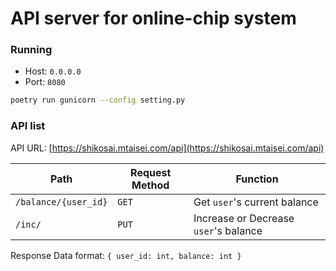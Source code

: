 # API server for online-chip system

### Running

* Host: `0.0.0.0`
* Port: `8080`

```bash
poetry run gunicorn --config setting.py
```

### API list

API URL: [https://shikosai.mtaisei.com/api](https://shikosai.mtaisei.com/api)

| Path | Request Method | Function |
| --- | --- | --- |
| `/balance/{user_id}` | `GET` |  Get `user`'s current balance |
| `/inc/` | `PUT` | Increase or Decrease `user`'s balance |

Response Data format: `{ user_id: int, balance: int }`
